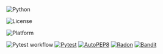 ![Python](https://img.shields.io/badge/Python-3776AB?style=for-the-badge&logo=python&logoColor=white)

![License](https://img.shields.io/github/license/se-zeus/homework1.svg)

![Platform](https://img.shields.io/badge/Linux-FCC624?style=for-the-badge&logo=linux&logoColor=black)

![Pytest workflow](https://github.com/se-zeus/homework1/actions/workflows/pyflow.yaml/badge.svg)
[![Pytest](https://github.com/se-zeus/homework1/actions/workflows/pyflow.yaml/badge.svg?event=push&name=pytest_check)](https://github.com/se-zeus/homework1/actions/workflows/pyflow.yaml)
[![AutoPEP8](https://github.com/se-zeus/homework1/actions/workflows/pyflow.yaml/badge.svg?event=push&name=autopep8_check)](https://github.com/se-zeus/homework1/actions/workflows/pyflow.yaml)
[![Radon](https://github.com/se-zeus/homework1/actions/workflows/pyflow.yaml/badge.svg?event=push&name=radon_check)](https://github.com/se-zeus/homework1/actions/workflows/pyflow.yaml)
[![Bandit](https://github.com/se-zeus/homework1/actions/workflows/pyflow.yaml/badge.svg?event=push&name=bandit_check)](https://github.com/se-zeus/homework1/actions/workflows/pyflow.yaml)
